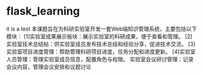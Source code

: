 # flask_learning
it is a test
本课题旨在为科研实验室开发一套Web端知识管理系统，主要包括以下模块：
[1]实验室成果展示板块：展示实验室的科研成果，便于查看和管理。
[2]实验室技术总结帖：供实验室成员发布技术总结和经验分享，促进技术交流。
[3]实验室项目进度管理：帮助管理科研项目进度，任务分配和进度更新。
[4]实验室人员管理：管理实验室成员信息，配置角色与权限。
实验室会议研讨管理：记录会议内容，管理会议安排和议题讨论